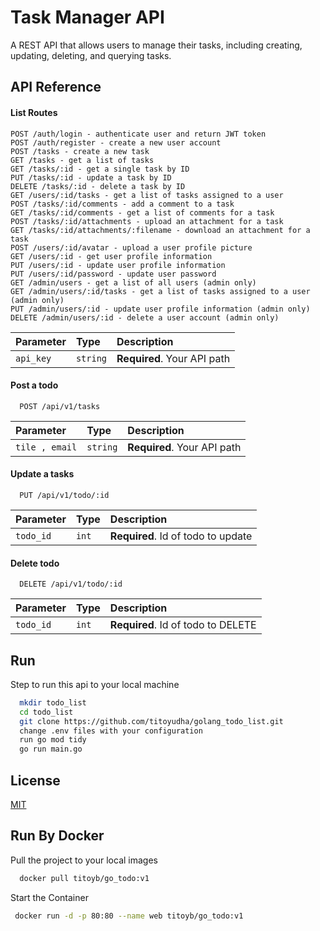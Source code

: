
# Task Manager API

A REST API that allows users to manage their tasks, including creating, updating, deleting, and querying tasks.



## API Reference

#### List Routes

```http
POST /auth/login - authenticate user and return JWT token
POST /auth/register - create a new user account
POST /tasks - create a new task
GET /tasks - get a list of tasks
GET /tasks/:id - get a single task by ID
PUT /tasks/:id - update a task by ID
DELETE /tasks/:id - delete a task by ID
GET /users/:id/tasks - get a list of tasks assigned to a user
POST /tasks/:id/comments - add a comment to a task
GET /tasks/:id/comments - get a list of comments for a task
POST /tasks/:id/attachments - upload an attachment for a task
GET /tasks/:id/attachments/:filename - download an attachment for a task
POST /users/:id/avatar - upload a user profile picture
GET /users/:id - get user profile information
PUT /users/:id - update user profile information
PUT /users/:id/password - update user password
GET /admin/users - get a list of all users (admin only)
GET /admin/users/:id/tasks - get a list of tasks assigned to a user (admin only)
PUT /admin/users/:id - update user profile information (admin only)
DELETE /admin/users/:id - delete a user account (admin only)

```


| Parameter | Type     | Description                |
| :-------- | :------- | :------------------------- |
| `api_key` | `string` | **Required**. Your API path |

#### Post a todo

```http
  POST /api/v1/tasks
```

| Parameter | Type     | Description                       |
| :-------- | :------- | :-------------------------------- |
| `tile , email`      | `string` | **Required**. Your API path |


#### Update a tasks

```http
  PUT /api/v1/todo/:id
```

| Parameter | Type     | Description                |
| :-------- | :------- | :------------------------- |
| `todo_id` | `int` | **Required**. Id of todo to update |

#### Delete todo

```http
  DELETE /api/v1/todo/:id
```

| Parameter | Type     | Description                |
| :-------- | :------- | :------------------------- |
| `todo_id` | `int` | **Required**. Id of todo to DELETE |





## Run

Step to run this api to your local machine

```bash
  mkdir todo_list
  cd todo_list
  git clone https://github.com/titoyudha/golang_todo_list.git
  change .env files with your configuration
  run go mod tidy
  go run main.go
```
    
## License

[MIT](https://choosealicense.com/licenses/mit/)


## Run By Docker

Pull the project to your local images

```bash
  docker pull titoyb/go_todo:v1      
```



Start the Container

```bash
 docker run -d -p 80:80 --name web titoyb/go_todo:v1

```
